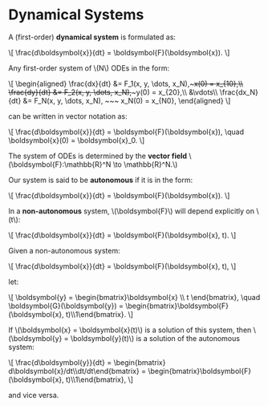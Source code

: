 # Dynamical Systems

A (first-order) **dynamical system** is formulated as:

\\[
    \\frac{d\\boldsymbol{x}}{dt} = \\boldsymbol{F}(\\boldsymbol{x}).
\\]

Any first-order system of \\(N\\) ODEs in the form:

\\[
    \\begin{aligned}
        \\frac{dx}{dt} &= F_1(x, y, \\dots, x_N),~~~x(0) = x_{10},\\\\
        \\frac{dy}{dt} &= F_2(x, y, \\dots, x_N),~~~y(0) = x_{20},\\\\
        &\\vdots\\\\
        \\frac{dx_N}{dt} &= F_N(x, y, \\dots, x_N), ~~~ x_N(0) = x_{N0},
    \\end{aligned}
\\]

can be written in vector notation as:

\\[
    \\frac{d\\boldsymbol{x}}{dt} = \\boldsymbol{F}(\\boldsymbol{x}), \\quad \\boldsymbol{x}(0) = \\boldsymbol{x}_0.
\\]

The system of ODEs is determined by the **vector field** \\(\\boldsymbol{F}:\\mathbb{R}^N \\to \\mathbb{R}^N.\\)

Our system is said to be **autonomous** if it is in the form:

\\[
    \\frac{d\\boldsymbol{x}}{dt} = \\boldsymbol{F}(\\boldsymbol{x}).
\\]

In a **non-autonomous** system, \\(\\boldsymbol{F}\\) will depend explicitly on \\(t\\):

\\[
    \\frac{d\\boldsymbol{x}}{dt} = \\boldsymbol{F}(\\boldsymbol{x}, t).
\\]

Given a non-autonomous system:

\\[
    \\frac{d\\boldsymbol{x}}{dt} = \\boldsymbol{F}(\\boldsymbol{x}, t),
\\]

let:

\\[
    \\boldsymbol{y} = \\begin{bmatrix}\\boldsymbol{x} \\\\ t \\end{bmatrix}, \\quad \\boldsymbol{G}(\\boldsymbol{y}) = \\begin{bmatrix}\\boldsymbol{F}(\\boldsymbol{x}, t)\\\\1\\end{bmatrix}.
\\]

If \\(\\boldsymbol{x} = \\boldsymbol{x}(t)\\) is a solution of this system, then \\(\\boldsymbol{y} = \\boldsymbol{y}(t)\\) is a solution of the autonomous system:

\\[
    \\frac{d\\boldsymbol{y}}{dt} = \\begin{bmatrix} d\\boldsymbol{x}/dt\\\\dt/dt\\end{bmatrix} = \\begin{bmatrix}\\boldsymbol{F}(\\boldsymbol{x}, t)\\\\1\\end{bmatrix},
\\]

and vice versa.

